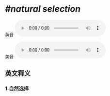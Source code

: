 # ***\#natural selection*** 
英音
<audio src="./media/natural selection1_AAC.aac" controls="controls"></audio>

美音
<audio src="./media/natural selection2_AAC.aac" controls="controls"></audio>



  

英文释义
---
### 1.**自然选择**  


